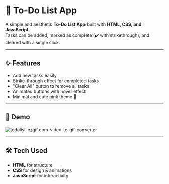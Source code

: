 # 📝 To-Do List App  

A simple and aesthetic **To-Do List App** built with **HTML, CSS, and JavaScript**.  
Tasks can be added, marked as complete (✔️ with strikethrough), and cleared with a single click.  

---

## ✨ Features  
- Add new tasks easily  
- Strike-through effect for completed tasks  
- "Clear All" button to remove all tasks  
- Animated buttons with hover effect  
- Minimal and cute pink theme 🎀  

---

## 📸 Demo  
![todolist-ezgif com-video-to-gif-converter](https://github.com/user-attachments/assets/ce4df351-f68d-4e91-a28a-43ad994876dc)


---

## 🛠️ Tech Used  
- **HTML** for structure  
- **CSS** for design & animations  
- **JavaScript** for interactivity  
